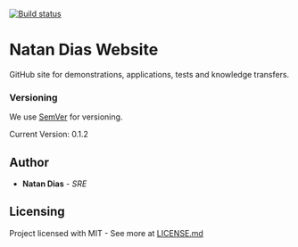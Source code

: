 [![Build status](https://dev.azure.com/natan-dias/study/_apis/build/status/study-CI)](https://dev.azure.com/natan-dias/study/_build/latest?definitionId=-1)

# Natan Dias Website

GitHub site for demonstrations, applications, tests and knowledge transfers.

### Versioning

We use [SemVer](http://semver.org/) for versioning.

Current Version: 0.1.2

## Author
* **Natan Dias** - *SRE*

## Licensing

Project licensed with MIT  - See more at [LICENSE.md](LICENSE.md)
